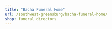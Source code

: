 ```yaml
---
title: "Bacha Funeral Home"
url: /southwest-greensburg/bacha-funeral-home/
shop: funeral directors
---
```

